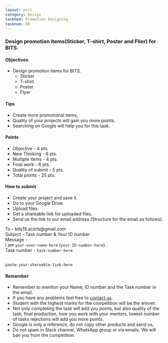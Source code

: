 ```yaml
---
layout: post
category: Design
taskhed: Promotion Designing
tasknum: D6
---
```

### Design promotion items(Sticker, T-shirt, Poster and Flier) for BITS.


#### **Objectives**

- Design promotion items for BITS.
    - Sticker
    - T-shirt
    - Poster
    - Flyer

#### **Tips**

- Create more promotional items,
- Quality of your projects will gain you more points.
- Searching on Google will help you for this task.


#### **Points**

- Objective - 4 pts.
- New Thinking - 6 pts.
- Multiple items - 4 pts.
- Final work - 6 pts.
- Quality of submit - 5 pts.
- <div class="total">Total points - 25 pts.</div>

#### **How to submit**

- Create your project and save it.
- Go to your Google Drive.
- Upload files.
- Get a shareable link for uploaded files.
- Send us the link to our email address (Structure for the email as follows).

<div class="highlightcode">
To - bits19.acicts@gmail.com
<br/>
Subject - Task number & Your ID number
<br/>
Message -
<br/>
I am <code>your-user-name-here</code> (<code>your-ID-number-here</code>).
<br/>
Task number - <code>task-number-here</code>
<br/><br/>

<code>paste-your-shareable-link-here</code>
<br/>
</div>

#### **Remember**
- Remember to mention your Name, ID number and the Task number in the email.
- If you have any problems feel free to <a href="../contact.html" target="_blank">contact us</a>.
- Student with the highest marks for the competition will be the winner.
- Not only completing the task will add you points, but also quality of the task, final production, how you work with your mentors, lowest number of tasks rejections will add you more points.
- Google is only a reference, do not copy other products and send us,
- Do not spam in Slack channel, WhatsApp group or via emails. We will ban you from the competition.
